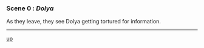 
### Scene 0 : *Dolya* ###

As they leave, they see Dolya getting tortured for information.

---
[up][]

[up]: <https://github.com/evan-erdos/trail-of-cthulhu/blob/master/outline/act-0/seq-4/sequence.md>

